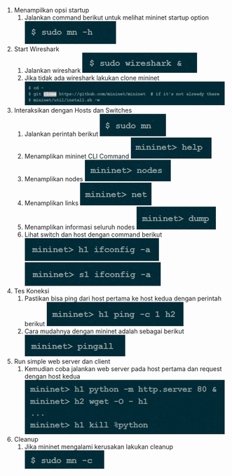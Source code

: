 1. Menampilkan opsi startup
    1. Jalankan command berikut untuk melihat mininet startup option
    ![01](images/mininet/img1.png)
2. Start Wireshark
    1. Jalankan wireshark
    ![01](images/mininet/img2.png)
    2. Jika tidak ada wireshark lakukan clone mininet
    ![02](images/mininet/img3.png)
3. Interaksikan dengan Hosts dan Switches
    1. Jalankan perintah berikut
    ![01](images/mininet/img4.png)
    2. Menamplikan mininet CLI Command
    ![02](images/mininet/img5.png)
    3. Menamplikan nodes
    ![03](images/mininet/img6.png)
    4. Menamplikan links
    ![04](images/mininet/img7.png)
    5. Menamplikan informasi seluruh nodes
    ![05](images/mininet/img8.png)
    6. Lihat switch dan host dengan command berikut
    ![06](images/mininet/img9.png)
    ![07](images/mininet/img10.png)
4. Tes Koneksi
    1. Pastikan bisa ping dari host pertama ke host kedua dengan perintah berikut
    ![01](images/mininet/img11.png)
    2. Cara mudahnya dengan mininet adalah sebagai berikut
    ![02](images/mininet/img12.png)
5. Run simple web server dan client
    1. Kemudian coba jalankan web server pada host pertama dan request dengan host kedua
    ![01](images/mininet/img13.png)
6. Cleanup
    1. Jika mininet mengalami kerusakan lakukan cleanup
    ![01](images/mininet/img14.png)